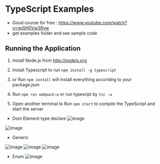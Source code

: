 # TypeScript Examples
-  Good course for free : https://www.youtube.com/watch?v=gp5H0Vw39yw
-  get examples folder and see sample code

## Running the Application

1. Install Node.js from http://nodejs.org

2. Install Typescript to run `npm install -g typescript`

2. or Run `npm install` will install everything accoridng to your package.json 

3. Run `npm run webpack:w` or run typesript by `tsc -w`

4. Open another terminal to Run `npm start` to compile the TypeScript and start the server 

-  Dom Element type declare
![image](https://user-images.githubusercontent.com/64368109/132262883-8c9287ae-a465-431e-ad2e-b345ff331ae8.png)

![image](https://user-images.githubusercontent.com/64368109/132263044-73c77cfb-b4d5-4a7b-80c1-38bf8fc905ca.png)

-  Generic

![image](https://user-images.githubusercontent.com/64368109/132263602-7821908a-3d7c-48ef-aba2-b830016a223a.png)
![image](https://user-images.githubusercontent.com/64368109/132263640-f212ab30-cd4c-4966-9277-48dabcd131b0.png)
![image](https://user-images.githubusercontent.com/64368109/132263701-39c7de29-fab1-49f8-9669-224f0915e203.png)


-  Enum
![image](https://user-images.githubusercontent.com/64368109/132263951-97d49818-7b45-482a-bd00-755e52a6f9cc.png)



